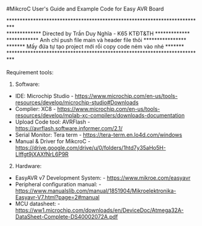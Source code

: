#MikcroC User's Guide and Example Code for Easy AVR Board <br />

**************************************************************************<br />
************* Directed by Trần Duy Nghĩa - K65 KTĐT&TH *************<br />
************ Anh chỉ push file main và header file thôi ****************<br />
******* Mấy đứa tự tạo project mới rồi copy code ném vào nhé *******<br />
**************************************************************************<br />
<br />Requirement tools: <br />

1. Software: <br />

- IDE: Microchip Studio - https://www.microchip.com/en-us/tools-resources/develop/microchip-studio#Downloads
- Complier: XC8 - https://www.microchip.com/en-us/tools-resources/develop/mplab-xc-compilers/downloads-documentation
- Upload Code tool: AVRFlash - https://avrflash.software.informer.com/2.1/
- Serial Monitor: Tera term - https://tera-term.en.lo4d.com/windows
- Manual & Driver for MikcroC - https://drive.google.com/drive/u/0/folders/1htd7y35aHo5H-LIffgt9jXAXfNrL6P9R

2. Hardware: <br />

- EasyAVR v7 Development System: - https://www.mikroe.com/easyavr
- Peripheral configuration manual: - https://www.manualslib.com/manual/1851904/Mikroelektronika-Easyavr-V7.html?page=2#manual
- MCU datasheet: - https://ww1.microchip.com/downloads/en/DeviceDoc/Atmega32A-DataSheet-Complete-DS40002072A.pdf
